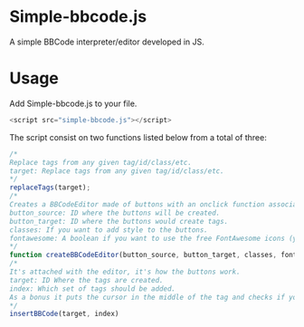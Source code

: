 # Simple-bbcode.js
A simple BBCode interpreter/editor developed in JS.

# Usage

Add Simple-bbcode.js to your file.

```js
<script src="simple-bbcode.js"></script>
```

The script consist on two functions listed below from a total of three:

```js
/*
Replace tags from any given tag/id/class/etc.
target: Replace tags from any given tag/id/class/etc.
*/
replaceTags(target);
/*
Creates a BBCodeEditor made of buttons with an onclick function associated to the script.
button_source: ID where the buttons will be created.
button_target: ID where the buttons would create tags.
classes: If you want to add style to the buttons.
fontawesome: A boolean if you want to use the free FontAwesome icons (you need to add the library)
*/
function createBBCodeEditor(button_source, button_target, classes, fontawesome);
/*
It's attached with the editor, it's how the buttons work.
target: ID Where the tags are created.
index: Which set of tags should be added.
As a bonus it puts the cursor in the middle of the tag and checks if you have selected text.
*/
insertBBCode(target, index)
```
